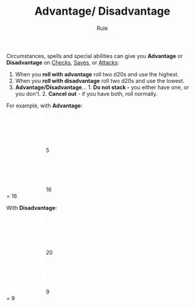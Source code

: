 <header>

# Advantage/ Disadvantage

<p class="subheading">Rule</p>

</header>

Circumstances, spells and special abilities can give you **Advantage** or **Disadvantage** on [Checks](pages/rules/rolling/checks.md), [Saves](pages/rules/rolling/saves.md), or [Attacks](pages/combat/attacks.md):

  1. When you **roll with advantage** roll two d20s and use the highest.
  2. When you **roll with disadvantage** roll two d20s and use the lowest.
  3. **Advantage/Disadvantage**...
    1. **Do not stack -** you either have one, or you don't.
    2. **Cancel out** - if you have both, roll normally.

For example, with **Advantage**:

<div class="example-roll">
  <div class="roll">
    <img src="assets/images/d20.svg" style="width: 100px;">
    <span class="result">5</span>
  </div>
  <div class="roll">
    <img src="assets/images/d20.svg" style="width: 100px;">
    <span class="result">16</span>
  </div>
  =
  16
</div>

With **Disadvantage**:

<div class="example-roll">
  <div class="roll">
    <img src="assets/images/d20.svg" style="width: 100px;">
    <span class="result">20</span>
  </div>
  <div class="roll">
    <img src="assets/images/d20.svg" style="width: 100px;">
    <span class="result">9</span>
  </div>
  =
  9
  </div>
